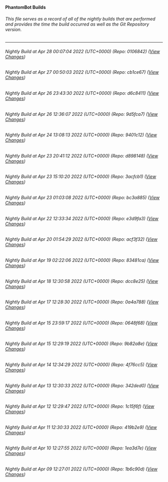 **PhantomBot Builds**

###### This file serves as a record of all of the nightly builds that are performed and provides the time the build occurred as well as the Git Repository version.
-------------------------------------------------------------------------------------------------------------
###### Nightly Build at Apr 28 00:07:04 2022 (UTC+0000) (Repo: 0106842) ([View Changes](https://github.com/PhantomBot/PhantomBot/compare/cb1ce67...0106842))
###### Nightly Build at Apr 27 00:50:03 2022 (UTC+0000) (Repo: cb1ce67) ([View Changes](https://github.com/PhantomBot/PhantomBot/compare/d6c8411...cb1ce67))
###### Nightly Build at Apr 26 23:43:30 2022 (UTC+0000) (Repo: d6c8411) ([View Changes](https://github.com/PhantomBot/PhantomBot/compare/9d5fca7...d6c8411))
###### Nightly Build at Apr 26 12:36:07 2022 (UTC+0000) (Repo: 9d5fca7) ([View Changes](https://github.com/PhantomBot/PhantomBot/compare/9401c12...9d5fca7))
###### Nightly Build at Apr 24 13:08:13 2022 (UTC+0000) (Repo: 9401c12) ([View Changes](https://github.com/PhantomBot/PhantomBot/compare/d898148...9401c12))
###### Nightly Build at Apr 23 20:41:12 2022 (UTC+0000) (Repo: d898148) ([View Changes](https://github.com/PhantomBot/PhantomBot/compare/3acfcb1...d898148))
###### Nightly Build at Apr 23 15:10:20 2022 (UTC+0000) (Repo: 3acfcb1) ([View Changes](https://github.com/PhantomBot/PhantomBot/compare/bc3a885...3acfcb1))
###### Nightly Build at Apr 23 01:03:08 2022 (UTC+0000) (Repo: bc3a885) ([View Changes](https://github.com/PhantomBot/PhantomBot/compare/e3d9fa3...bc3a885))
###### Nightly Build at Apr 22 12:33:34 2022 (UTC+0000) (Repo: e3d9fa3) ([View Changes](https://github.com/PhantomBot/PhantomBot/compare/acf3f32...e3d9fa3))
###### Nightly Build at Apr 20 01:54:29 2022 (UTC+0000) (Repo: acf3f32) ([View Changes](https://github.com/PhantomBot/PhantomBot/compare/83481ca...acf3f32))
###### Nightly Build at Apr 19 02:22:06 2022 (UTC+0000) (Repo: 83481ca) ([View Changes](https://github.com/PhantomBot/PhantomBot/compare/dcc8e25...83481ca))
###### Nightly Build at Apr 18 12:30:58 2022 (UTC+0000) (Repo: dcc8e25) ([View Changes](https://github.com/PhantomBot/PhantomBot/compare/0a4a788...dcc8e25))
###### Nightly Build at Apr 17 12:28:30 2022 (UTC+0000) (Repo: 0a4a788) ([View Changes](https://github.com/PhantomBot/PhantomBot/compare/0648f68...0a4a788))
###### Nightly Build at Apr 15 23:59:17 2022 (UTC+0000) (Repo: 0648f68) ([View Changes](https://github.com/PhantomBot/PhantomBot/compare/9b82a8e...0648f68))
###### Nightly Build at Apr 15 12:29:19 2022 (UTC+0000) (Repo: 9b82a8e) ([View Changes](https://github.com/PhantomBot/PhantomBot/compare/4f76cc5...9b82a8e))
###### Nightly Build at Apr 14 12:34:29 2022 (UTC+0000) (Repo: 4f76cc5) ([View Changes](https://github.com/PhantomBot/PhantomBot/compare/342ded0...4f76cc5))
###### Nightly Build at Apr 13 12:30:33 2022 (UTC+0000) (Repo: 342ded0) ([View Changes](https://github.com/PhantomBot/PhantomBot/compare/1c15f6f...342ded0))
###### Nightly Build at Apr 12 12:29:47 2022 (UTC+0000) (Repo: 1c15f6f) ([View Changes](https://github.com/PhantomBot/PhantomBot/compare/419b2e9...1c15f6f))
###### Nightly Build at Apr 11 12:30:33 2022 (UTC+0000) (Repo: 419b2e9) ([View Changes](https://github.com/PhantomBot/PhantomBot/compare/1ea3d7e...419b2e9))
###### Nightly Build at Apr 10 12:27:55 2022 (UTC+0000) (Repo: 1ea3d7e) ([View Changes](https://github.com/PhantomBot/PhantomBot/compare/1b6c90d...1ea3d7e))
###### Nightly Build at Apr 09 12:27:01 2022 (UTC+0000) (Repo: 1b6c90d) ([View Changes](https://github.com/PhantomBot/PhantomBot/compare/bb42775...1b6c90d))
